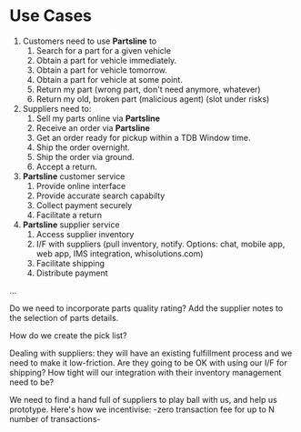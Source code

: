 # Use Cases

1. Customers need to use **Partsline** to
   1. Search for a part for a given vehicle
   2. Obtain a part for vehicle immediately.
   3. Obtain a part for vehicle tomorrow.
   4. Obtain a part for vehicle at some point.
   5. Return my part \(wrong part, don't need anymore, whatever\)
   6. Return my old, broken part \(malicious agent\) (slot under risks)
2. Suppliers need to:
   1. Sell my parts online via **Partsline**
   2. Receive an order via **Partsline**
   3. Get an order ready for pickup within a TDB Window time.
   4. Ship the order overnight.
   5. Ship the order via ground.
   6. Accept a return.
3. **Partsline** customer service
   1. Provide online interface
   2. Provide accurate search capabilty
   3. Collect payment securely
   4. Facilitate a return
4. **Partsline** supplier service
   1. Access supplier inventory
   2. I/F with suppliers (pull inventory, notify. Options: chat, mobile app, web app, IMS integration, whisolutions.com)
   3. Facilitate shipping
   4. Distribute payment 

...

Do we need to incorporate parts quality rating? Add the supplier notes to the selection of parts details.

How do we create the pick list?

Dealing with suppliers: they will have an existing fulfillment process and we need to make it low-friction. Are they going to be OK with using our I/F for shipping? How tight will our integration with their inventory management need to be?

We need to find a hand full of suppliers to play ball with us, and help us prototype. Here's how we incentivise: -zero transaction fee for up to N number of transactions-